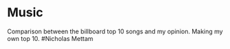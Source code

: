 # Music
Comparison between the billboard top 10 songs and my opinion. Making my own top 10.
#Nicholas Mettam
